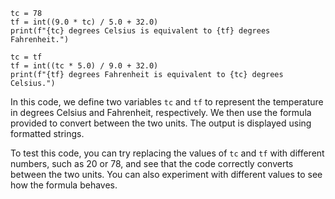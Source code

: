```
tc = 78
tf = int((9.0 * tc) / 5.0 + 32.0)
print(f"{tc} degrees Celsius is equivalent to {tf} degrees Fahrenheit.")

tc = tf
tf = int((tc * 5.0) / 9.0 + 32.0)
print(f"{tf} degrees Fahrenheit is equivalent to {tc} degrees Celsius.")
```
In this code, we define two variables `tc` and `tf` to represent the temperature in degrees Celsius and Fahrenheit, respectively. We then use the formula provided to convert between the two units. The output is displayed using formatted strings.

To test this code, you can try replacing the values of `tc` and `tf` with different numbers, such as 20 or 78, and see that the code correctly converts between the two units. You can also experiment with different values to see how the formula behaves.